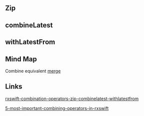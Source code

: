 
## Zip

## combineLatest

## withLatestFrom

## Mind Map

Combine equivalent [merge](/ios/combine/merge.md)

## Links

[rxswift-combination-operators-zip-combinelatest-withlatestfrom](https://medium.com/@iamshimakofficial/rxswift-combination-operators-zip-combinelatest-withlatestfrom-6ca2d987e86b)

[5-most-important-combining-operators-in-rxswift](https://andreaslydemann.com/the-5-most-important-combining-operators-in-rxswift/)


